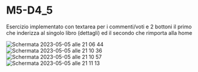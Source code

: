 # M5-D4_5
Esercizio implementato con textarea per i commenti/voti e 2 bottoni il primo che inderizza al singolo libro (dettagli) ed il secondo che rimporta alla home

![Schermata 2023-05-05 alle 21 06 44](https://user-images.githubusercontent.com/117526559/236549316-2983c1ff-2bbe-4890-8ac7-b9f80c09cf09.png)
![Schermata 2023-05-05 alle 21 10 36](https://user-images.githubusercontent.com/117526559/236549335-1014f4c1-9ffb-4134-b849-204e2958a860.png)
![Schermata 2023-05-05 alle 21 10 57](https://user-images.githubusercontent.com/117526559/236549347-d38932f6-edd1-4f5d-b07a-7d0a43135f64.png)
![Schermata 2023-05-05 alle 21 11 13](https://user-images.githubusercontent.com/117526559/236549348-89e9ad7e-68d1-4b79-9901-f2e81779caef.png)
